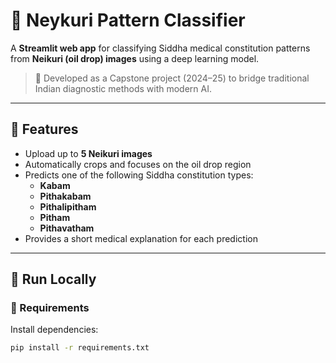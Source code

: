 # 🧪 Neykuri Pattern Classifier

A **Streamlit web app** for classifying Siddha medical constitution patterns from **Neikuri (oil drop) images** using a deep learning model.

> 🔬 Developed as a Capstone project (2024–25) to bridge traditional Indian diagnostic methods with modern AI.

---

## 📸 Features

- Upload up to **5 Neikuri images**
- Automatically crops and focuses on the oil drop region
- Predicts one of the following Siddha constitution types:
  - **Kabam**
  - **Pithakabam**
  - **Pithalipitham**
  - **Pitham**
  - **Pithavatham**
- Provides a short medical explanation for each prediction

---

## 🚀 Run Locally

### 🧰 Requirements

Install dependencies:

```bash
pip install -r requirements.txt
